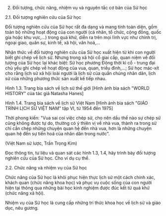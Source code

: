 2. Đối tượng, chức năng, nhiệm vụ và nguyên tắc cơ bản của Sử học

2.1. Đối tượng nghiên cứu của Sử học

Đối tượng nghiên cứu của Sử học rất đa dạng và mang tính toàn diện, gồm toàn bộ những hoạt động của con người (cá nhân, tổ chức, cộng đồng, quốc gia hoặc khu vực,...) trong quá khứ, diễn ra trên mọi lĩnh vực như chính trị, ngoại giao, quân sự, kinh tế, xã hội, văn hoá,...

Nhận thức về đối tượng nghiên cứu của Sử học xuất hiện từ khi con người biết ghi chép về lịch sử. Nhưng trong xã hội cổ giai cấp, quan niệm về đối tượng của Sử học lại khác biệt: Sử học phương Đông thời kì cổ - trung đại chủ yếu ghi chép về hoạt động của vua, quan, triều đình,...; Sử học mác-xít cho rằng lịch sử xã hội loài người là lịch sử của quần chúng nhân dân, lịch sử của những phương thức sản xuất kế tiếp nhau.

Hình 1.3. Trang bìa sách về lịch sử thế giới
[Hình ảnh bìa sách "WORLD HISTORY" của tác giả Natasha Hanes]

Hình 1.4. Trang bìa sách về lịch sử Việt Nam
[Hình ảnh bìa sách "GIÁO TRÌNH LỊCH SỬ VIỆT NAM" tập VI, từ 1954 đến 1975]

Thời phong kiến: "Vua sai coi việc chép sử, cho nên dầu thế nào sự chép sử cũng không được tự do, thường có ý thiên vị về nhà vua, thành ra trong sử chỉ cần chép những chuyện quan hệ đến nhà vua, hơn là những chuyện quan hệ đến sự tiến hoá của nhân dân trong nước".

(Việt Nam sử lược, Trần Trọng Kim)

Đọc thông tin, tư liệu và quan sát các hình 1.3, 1.4, hãy trình bày đối tượng nghiên cứu của Sử học. Cho ví dụ cụ thể.

2.2. Chức năng và nhiệm vụ của Sử học

Chức năng của Sử học là khôi phục hiện thực lịch sử một cách chính xác, khách quan (chức năng khoa học) và phục vụ cuộc sống của con người hiện tại thông qua những bài học kinh nghiệm được đúc kết từ quá khứ (chức năng xã hội).

Nhiệm vụ của Sử học là cung cấp những tri thức khoa học về lịch sử và giáo dục, nêu gương.